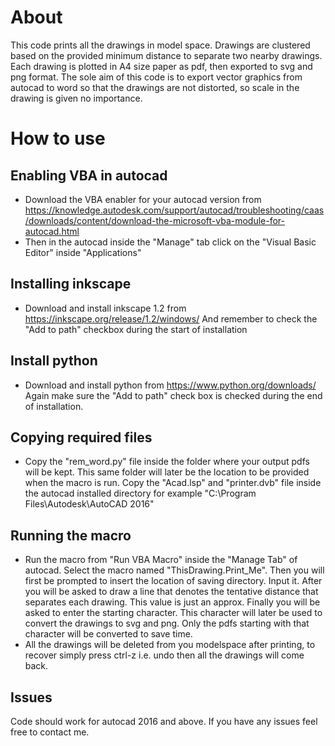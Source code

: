 # About
This code prints all the drawings in model space. Drawings are clustered based on the provided minimum distance to separate two nearby drawings. Each drawing is plotted in A4 size paper as pdf, then exported to svg and png format. The sole aim of this code is to export vector graphics from autocad to word so that the drawings are not distorted, so scale in the drawing is given no importance.

# How to use
## Enabling VBA in autocad
* Download the VBA enabler for your autocad version from https://knowledge.autodesk.com/support/autocad/troubleshooting/caas/downloads/content/download-the-microsoft-vba-module-for-autocad.html
* Then in the autocad inside the "Manage" tab click on the "Visual Basic Editor" inside "Applications"

## Installing inkscape
* Download and install inkscape 1.2 from https://inkscape.org/release/1.2/windows/ And remember to check the "Add to path" checkbox during the start of installation

## Install python
* Download and install python from https://www.python.org/downloads/  Again make sure the "Add to path" check box is checked during the end of installation.

## Copying required files
* Copy the "rem_word.py" file inside the folder where your output pdfs will be kept. This same folder will later be the location to be provided when the macro is run. Copy the "Acad.lsp" and "printer.dvb" file inside the autocad installed directory for example "C:\Program Files\Autodesk\AutoCAD 2016"

## Running the macro
* Run the macro from "Run VBA Macro" inside the "Manage Tab" of autocad. Select the macro named "ThisDrawing.Print_Me". Then you will first be prompted to insert the location of saving directory. Input it. After you will be asked to draw a line that denotes the tentative distance that separates each drawing. This value is just an approx. Finally you will be asked to enter the starting character. This character will later be used to convert the drawings to svg and png. Only the pdfs starting with that character will be converted to save time.
* All the drawings will be deleted from you modelspace after printing, to recover simply press ctrl-z i.e. undo then all the drawings will come back.

## Issues
Code should work for autocad 2016 and above. If you have any issues feel free to contact me.


